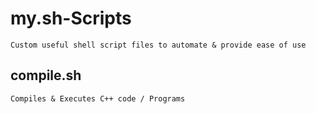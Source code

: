 # my.sh-Scripts
``` Custom useful shell script files to automate & provide ease of use ```

## compile.sh
``` Compiles & Executes C++ code / Programs ```
